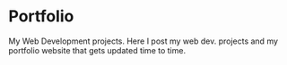 # Portfolio
My Web Development projects.
Here I post my web dev. projects and my portfolio website that gets updated time to time.
